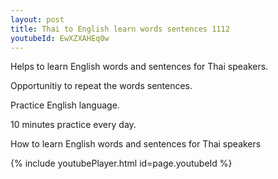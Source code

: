 ```yaml
---
layout: post
title: Thai to English learn words sentences 1112 
youtubeId: EwXZXAHEq0w
---
```

 
 
Helps to learn English words and sentences for Thai speakers.

Opportunitiy to repeat the words sentences. 

Practice English language. 
 
10 minutes practice every day. 
 
How to learn English words and sentences for Thai speakers 
 
{% include youtubePlayer.html id=page.youtubeId %}
 
